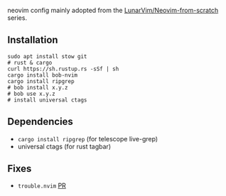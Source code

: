 neovim config mainly adopted from the [LunarVim/Neovim-from-scratch](https://github.com/LunarVim/Neovim-from-scratch) series.

## Installation
```
sudo apt install stow git
# rust & cargo
curl https://sh.rustup.rs -sSf | sh
cargo install bob-nvim
cargo install ripgrep
# bob install x.y.z
# bob use x.y.z
# install universal ctags
```

## Dependencies
* `cargo install ripgrep` (for telescope live-grep)
* universal ctags (for rust tagbar)

## Fixes
* `trouble.nvim` [PR](https://github.com/folke/trouble.nvim/pull/72)
